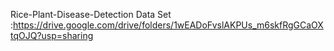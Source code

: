 Rice-Plant-Disease-Detection
Data Set :https://drive.google.com/drive/folders/1wEADoFvslAKPUs_m6skfRgGCaOXtqOJQ?usp=sharing

